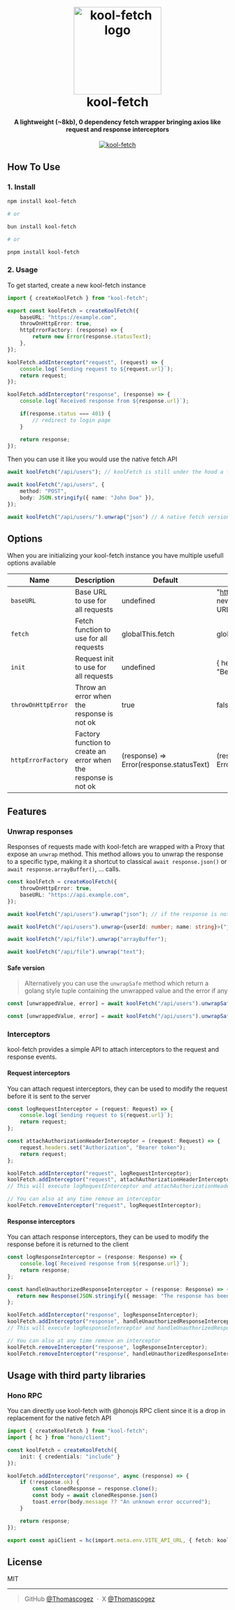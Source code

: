 
<h1 align="center">
  <br>
  <img src="./assets/logo.png" alt="kool-fetch logo" width="200">
  <br>
  kool-fetch
  <br>
</h1>

<h4 align="center">A lightweight (~8kb), 0 dependency fetch wrapper bringing axios like request and response interceptors</h4>

<p align="center">
  <a href="https://badge.fury.io/js/kool-fetch">
    <img src="https://badge.fury.io/js/kool-fetch.svg" alt="kool-fetch">
  </a>

</p>

## How To Use

### 1. Install

```bash
npm install kool-fetch 

# or

bun install kool-fetch

# or

pnpm install kool-fetch
```

### 2. Usage

To get started, create a new kool-fetch instance

```ts
import { createKoolFetch } from "kool-fetch";

export const koolFetch = createKoolFetch({
    baseURL: "https://example.com",
    throwOnHttpError: true,
    httpErrorFactory: (response) => {
        return new Error(response.statusText);
    },
});

koolFetch.addInterceptor("request", (request) => {
    console.log(`Sending request to ${request.url}`);
    return request;
});

koolFetch.addInterceptor("response", (response) => {
    console.log(`Received response from ${response.url}`);

    if(response.status === 401) {
        // redirect to login page
    }

    return response;
});
```

Then you can use it like you would use the native fetch API

```ts
await koolFetch("/api/users"); // koolFetch is still under the hood a fetch function

await koolFetch("/api/users", {
    method: "POST",
    body: JSON.stringify({ name: "John Doe" }),
});

await koolFetch("/api/users/").unwrap("json") // A native fetch version with some cool extra 😉
```

## Options

When you are initializing your kool-fetch instance you have multiple usefull options available

| Name | Description | Default | Example |
| --- | --- | --- | --- |
| `baseURL` | Base URL to use for all requests | undefined | "<https://example.com>" \| new URL("<https://example.com>") |
| `fetch` | Fetch function to use for all requests | globalThis.fetch | globalThis.fetch |
| `init` | Request init to use for all requests | undefined | { headers: { "Authorization": "Bearer token" } } |
| `throwOnHttpError` | Throw an error when the response is not ok | true | false |
| `httpErrorFactory` | Factory function to create an error when the response is not ok | (response) => Error(response.statusText) | (response) => { return new Error(response.statusText) } |

## Features

### Unwrap responses

Responses of requests made with kool-fetch are wrapped with a Proxy that expose an `unwrap` method. This method allows you to unwrap the response to a specific type, making it a shortcut to classical `await response.json()` or `await response.arrayBuffer()`, ... calls.

```ts
const koolFetch = createKoolFetch({
    throwOnHttpError: true,
    baseURL: "https://api.example.com",
});

await koolFetch("/api/users").unwrap("json"); // if the response is not ok, an error will be thrown

await koolFetch("/api/users").unwrap<{userId: number; name: string}>("json"); 

await koolFetch("/api/file").unwrap("arrayBuffer");

await koolFetch("/api/file").unwrap("text");

```

#### Safe version
>
> Alternatively you can use the `unwrapSafe` method which return a golang style tuple containing the unwrapped value and the error if any

```ts
const [unwrappedValue, error] = await koolFetch("/api/users").unwrapSafe("json"); // if response is not ok, unwrappedValue will be undefined and error will contain the error

const [unwrappedValue, error] = await koolFetch("/api/users").unwrapSafe<{userId: number; name: string}>("json");
```

### Interceptors

kool-fetch provides a simple API to attach interceptors to the request and response events.

#### Request interceptors

You can attach request interceptors, they can be used to modify the request before it is sent to the server

```ts
const logRequestInterceptor = (request: Request) => {
    console.log(`Sending request to ${request.url}`);
    return request;
};

const attachAuthorizationHeaderInterceptor = (request: Request) => {
    request.headers.set("Authorization", "Bearer token");
    return request;
};

koolFetch.addInterceptor("request", logRequestInterceptor);
koolFetch.addInterceptor("request", attachAuthorizationHeaderInterceptor);
// This will execute logRequestInterceptor and attachAuthorizationHeaderInterceptor in order

// You can also at any time remove an interceptor
koolFetch.removeInterceptor("request", logRequestInterceptor);
```

#### Response interceptors

You can attach response interceptors, they can be used to modify the response before it is returned to the client

```ts
const logResponseInterceptor = (response: Response) => {
    console.log(`Received response from ${response.url}`);
    return response;
};

const handleUnauthorizedResponseInterceptor = (response: Response) => {
   return new Response(JSON.stringify({ message: "The response has been modified" }), response);
};

koolFetch.addInterceptor("response", logResponseInterceptor);
koolFetch.addInterceptor("response", handleUnauthorizedResponseInterceptor);
// This will execute logResponseInterceptor and handleUnauthorizedResponseInterceptor in order

// You can also at any time remove an interceptor
koolFetch.removeInterceptor("response", logResponseInterceptor);
koolFetch.removeInterceptor("response", handleUnauthorizedResponseInterceptor);
```

## Usage with third party libraries

### Hono RPC

You can directly use kool-fetch with @honojs RPC client since it is a drop in replacement for the native fetch API

```ts
import { createKoolFetch } from "kool-fetch";
import { hc } from "hono/client";

const koolFetch = createKoolFetch({
    init: { credentials: "include" }
});

koolFetch.addInterceptor("response", async (response) => {
    if (!response.ok) {
        const clonedResponse = response.clone();
        const body = await clonedResponse.json()
        toast.error(body.message ?? "An unknown error occurred");
    }

    return response;
});

export const apiClient = hc(import.meta.env.VITE_API_URL, { fetch: koolFetch });
```

## License

MIT

---

> GitHub [@Thomascogez](https://github.com/Thomascogez) &nbsp;&middot;&nbsp;
> X [@Thomascogez](https://x.com/ThomasCogez)
